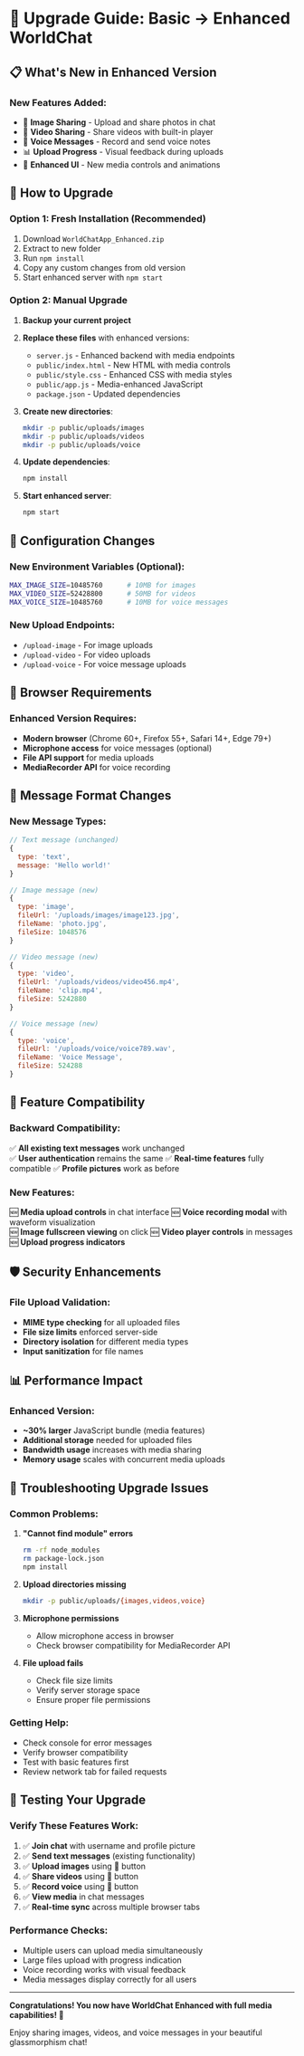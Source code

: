 # 🚀 Upgrade Guide: Basic → Enhanced WorldChat

## 📋 What's New in Enhanced Version

### New Features Added:
- 📸 **Image Sharing** - Upload and share photos in chat
- 🎥 **Video Sharing** - Share videos with built-in player
- 🎤 **Voice Messages** - Record and send voice notes
- 📊 **Upload Progress** - Visual feedback during uploads
- 🎨 **Enhanced UI** - New media controls and animations

## 🔄 How to Upgrade

### Option 1: Fresh Installation (Recommended)
1. Download `WorldChatApp_Enhanced.zip`
2. Extract to new folder
3. Run `npm install`
4. Copy any custom changes from old version
5. Start enhanced server with `npm start`

### Option 2: Manual Upgrade
1. **Backup your current project**
2. **Replace these files** with enhanced versions:
   - `server.js` - Enhanced backend with media endpoints
   - `public/index.html` - New HTML with media controls
   - `public/style.css` - Enhanced CSS with media styles
   - `public/app.js` - Media-enhanced JavaScript
   - `package.json` - Updated dependencies

3. **Create new directories**:
   ```bash
   mkdir -p public/uploads/images
   mkdir -p public/uploads/videos
   mkdir -p public/uploads/voice
   ```

4. **Update dependencies**:
   ```bash
   npm install
   ```

5. **Start enhanced server**:
   ```bash
   npm start
   ```

## 🔧 Configuration Changes

### New Environment Variables (Optional):
```bash
MAX_IMAGE_SIZE=10485760      # 10MB for images
MAX_VIDEO_SIZE=52428800      # 50MB for videos  
MAX_VOICE_SIZE=10485760      # 10MB for voice messages
```

### New Upload Endpoints:
- `/upload-image` - For image uploads
- `/upload-video` - For video uploads
- `/upload-voice` - For voice message uploads

## 📱 Browser Requirements

### Enhanced Version Requires:
- **Modern browser** (Chrome 60+, Firefox 55+, Safari 14+, Edge 79+)
- **Microphone access** for voice messages (optional)
- **File API support** for media uploads
- **MediaRecorder API** for voice recording

## 🔄 Message Format Changes

### New Message Types:
```javascript
// Text message (unchanged)
{
  type: 'text',
  message: 'Hello world!'
}

// Image message (new)
{
  type: 'image', 
  fileUrl: '/uploads/images/image123.jpg',
  fileName: 'photo.jpg',
  fileSize: 1048576
}

// Video message (new)
{
  type: 'video',
  fileUrl: '/uploads/videos/video456.mp4', 
  fileName: 'clip.mp4',
  fileSize: 5242880
}

// Voice message (new)
{
  type: 'voice',
  fileUrl: '/uploads/voice/voice789.wav',
  fileName: 'Voice Message',
  fileSize: 524288
}
```

## 🎯 Feature Compatibility

### Backward Compatibility:
✅ **All existing text messages** work unchanged  
✅ **User authentication** remains the same
✅ **Real-time features** fully compatible
✅ **Profile pictures** work as before

### New Features:
🆕 **Media upload controls** in chat interface
🆕 **Voice recording modal** with waveform visualization  
🆕 **Image fullscreen viewing** on click
🆕 **Video player controls** in messages
🆕 **Upload progress indicators**

## 🛡️ Security Enhancements

### File Upload Validation:
- **MIME type checking** for all uploaded files
- **File size limits** enforced server-side
- **Directory isolation** for different media types
- **Input sanitization** for file names

## 📊 Performance Impact

### Enhanced Version:
- **~30% larger** JavaScript bundle (media features)
- **Additional storage** needed for uploaded files
- **Bandwidth usage** increases with media sharing
- **Memory usage** scales with concurrent media uploads

## 🐛 Troubleshooting Upgrade Issues

### Common Problems:

1. **"Cannot find module" errors**
   ```bash
   rm -rf node_modules
   rm package-lock.json
   npm install
   ```

2. **Upload directories missing**
   ```bash
   mkdir -p public/uploads/{images,videos,voice}
   ```

3. **Microphone permissions**
   - Allow microphone access in browser
   - Check browser compatibility for MediaRecorder API

4. **File upload fails**
   - Check file size limits
   - Verify server storage space
   - Ensure proper file permissions

### Getting Help:
- Check console for error messages
- Verify browser compatibility
- Test with basic features first
- Review network tab for failed requests

## 🎉 Testing Your Upgrade

### Verify These Features Work:
1. ✅ **Join chat** with username and profile picture
2. ✅ **Send text messages** (existing functionality) 
3. ✅ **Upload images** using 📸 button
4. ✅ **Share videos** using 🎥 button
5. ✅ **Record voice** using 🎤 button
6. ✅ **View media** in chat messages
7. ✅ **Real-time sync** across multiple browser tabs

### Performance Checks:
- Multiple users can upload media simultaneously
- Large files upload with progress indication
- Voice recording works with visual feedback
- Media messages display correctly for all users

---

**Congratulations! You now have WorldChat Enhanced with full media capabilities! 🎉**

Enjoy sharing images, videos, and voice messages in your beautiful glassmorphism chat! 
